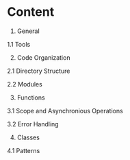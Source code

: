 # Content
1. General

  1.1 Tools

2. Code Organization

  2.1 Directory Structure

  2.2 Modules

3. Functions

  3.1 Scope and Asynchronious Operations

  3.2 Error Handling

4. Classes

  4.1 Patterns
